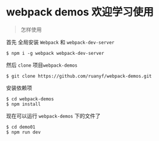 webpack demos 欢迎学习使用
===============================
 >怎样使用
 
 首先 全局安装 `Webpack` 和 `webpack-dev-server`
 
 ``` npm
 $ npm i -g webpack webpack-dev-server
 ```
 然后 `clone` 项目`webpack-demos`
 
 ```npm
 $ git clone https://github.com/ruanyf/webpack-demos.git
 ```
 安装依赖项
 ```npm
 $ cd webpack-demos
 $ npm install
 ```
 现在可以运行 `webpack-demos` 下的文件了
 ```
 $ cd demo01
 $ npm run dev
 ```
 